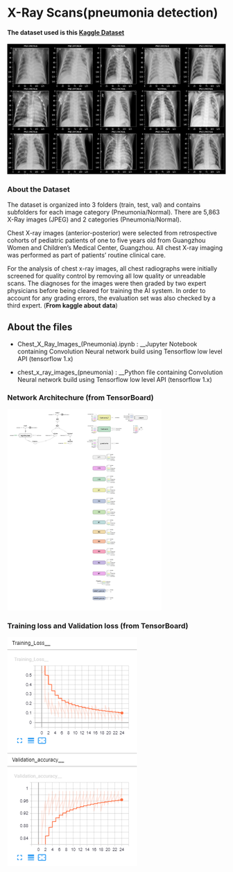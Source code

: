 # X-Ray Scans(pneumonia detection) 
#### The dataset used is this [Kaggle Dataset](https://www.kaggle.com/paultimothymooney/chest-xray-pneumonia)
![Capture.PNG](utils/Capture.PNG?raw=true "Title")

### About the Dataset
The dataset is organized into 3 folders (train, test, val) and contains subfolders for each image category (Pneumonia/Normal). There are 5,863 X-Ray images (JPEG) and 2 categories (Pneumonia/Normal).

Chest X-ray images (anterior-posterior) were selected from retrospective cohorts of pediatric patients of one to five years old from Guangzhou Women and Children’s Medical Center, Guangzhou. All chest X-ray imaging was performed as part of patients’ routine clinical care.

For the analysis of chest x-ray images, all chest radiographs were initially screened for quality control by removing all low quality or unreadable scans. The diagnoses for the images were then graded by two expert physicians before being cleared for training the AI system. In order to account for any grading errors, the evaluation set was also checked by a third expert. (__From kaggle about data__)

## About the files

- Chest_X_Ray_Images_(Pneumonia).ipynb : __Jupyter Notebook containing Convolution Neural network build using Tensorflow low level API (tensorflow 1.x)

- chest_x_ray_images_(pneumonia) : __Python file containing Convolution Neural network build using Tensorflow low level API (tensorflow 1.x)

### Network Architechure (from TensorBoard)

![asd](utils/net.PNG?raw=true)

### Training loss and Validation loss (from TensorBoard)

![asd](utils/result.PNG?raw=true)


